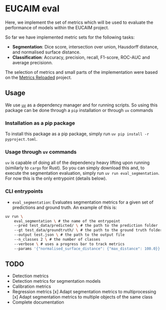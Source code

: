 # EUCAIM eval

Here, we implement the set of metrics which will be used to evaluate the performance of models within the EUCAIM project.

So far we have implemented metric sets for the following tasks:
* **Segmentation**: Dice score, intersection over union, Hausdorff distance, and normalised surface distance.
* **Classification**: Accuracy, precision, recall, F1-score, ROC-AUC and average precisionn.

The selection of metrics and small parts of the implementation were based on the [Metrics Reloaded](https://metrics-reloaded.dkfz.de/) project.

## Usage

We use [`uv`](https://github.com/astral-sh/uv) as a dependency manager and for running scripts. So using this package can be done through a `pip` installation or through `uv` commands

### Installation as a pip package

To install this package as a pip package, simply run `uv pip install -r pyproject.toml`.

### Usage through `uv` commands

`uv` is capable of doing all of the dependency heavy lifting upon running (similarly to `cargo` for Rust). So you can simply download this and, to execute the segmentation evaluation, simply run `uv run eval_segmentation`. For now this is the only entrypoint (details below).

### CLI entrypoints

* `eval_segmentation`: Evaluates segmentation metrics for a given set of predictions and ground truth. An example of this is:

```bash
uv run \
    eval_segmentation \ # the name of the entrypoint
    --pred test_data/predicted/ \ # the path to the prediction folder
    --gt test_data/groundtruth/ \ # the path to the ground truth folder
    --output test.json \ # the path to the output file
    --n_classes 2 \ # the number of classes
    --verbose \ # uses a progress bar to track metrics
    --params '{"normalised_surface_distance": {"max_distance": 100.0}}' # the parameters for the metrics
```

## TODO

* Detection metrics
* Detection metrics for segmentation models
* Calibration metrics
* Regression metrics
[x] Adapt segmentation metrics to multiprocessing
[x] Adapt segmentation metrics to multiple objects of the same class
* Complete documentation